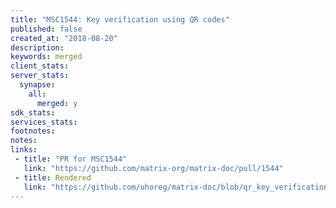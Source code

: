 ```yaml
---
title: "MSC1544: Key verification using QR codes"
published: false
created_at: "2018-08-20"
description:
keywords: merged
client_stats:
server_stats:
  synapse:
    all:
      merged: y
sdk_stats:
services_stats:
footnotes:
notes:
links:
 - title: "PR for MSC1544"
   link: "https://github.com/matrix-org/matrix-doc/pull/1544"
 - title: Rendered
   link: "https://github.com/uhoreg/matrix-doc/blob/qr_key_verification/proposals/1543-qr_code_key_verification.md"
---
```

